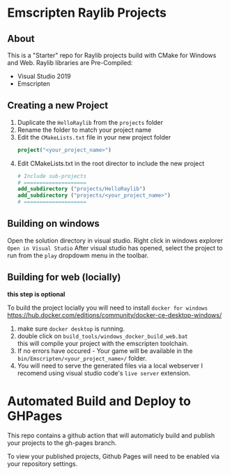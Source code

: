 # Emscripten Raylib Projects

## About

This is a "Starter" repo for Raylib projects build with CMake for Windows and Web. 
Raylib libraries are Pre-Compiled:

 - Visual Studio 2019
 - Emscripten

## Creating a new Project
1. Duplicate the `HelloRaylib` from the `projects` folder
2. Rename the folder to match your project name
3. Edit the `CMakeLists.txt` file in your new project folder
    ```CMake
    project("<your_project_name>")
    ```
4. Edit CMakeLists.txt in the root director to include the new project
    ```CMake
    # Include sub-projects
    # ====================
    add_subdirectory ("projects/HelloRaylib")
    add_subdirectory ("projects/<your_project_name>")
    # ====================
    ```

## Building on windows
Open the solution directory in visual studio.
Right click in windows explorer `Open in Visual Studio`
After visual studio has opened, select the project to run from the `play` dropdowm menu in the toolbar.

## Building for web (locially) 
**this step is optional**

To build the project locially you will need to install `docker for windows` https://hub.docker.com/editions/community/docker-ce-desktop-windows/

1. make sure `docker desktop` is running.
2. double click on `build_tools/windows_docker_build_web.bat` <br/>
this will compile your project with the emscripten toolchain.
3. If no errors have occured - Your game will be available in the `bin/Emscripten/<your_project_name>/` folder.
4. You will need to serve the generated files via a local webserver
I recomend using visual studio code's `live server` extension.

# Automated Build and Deploy to GHPages
This repo contains a github action that will automaticly build and publish your projects to the gh-pages branch.

To view your published projects, Github Pages will need to be enabled via your repository settings.